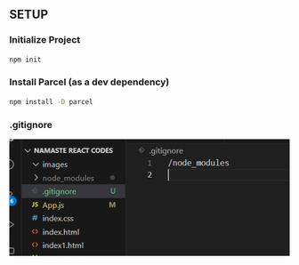 ## **SETUP**

### Initialize Project
```bash
npm init
```
### Install Parcel (as a dev dependency)
```bash
npm install -D parcel
```
### .gitignore
![Photo](images/1.png)
